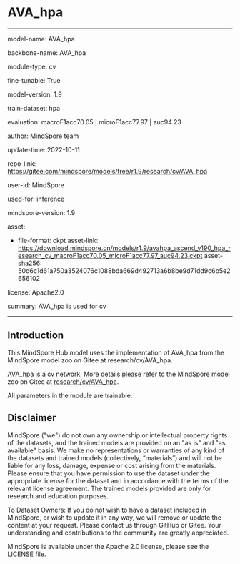 # AVA_hpa

---

model-name: AVA_hpa

backbone-name: AVA_hpa

module-type: cv

fine-tunable: True

model-version: 1.9

train-dataset: hpa

evaluation: macroF1acc70.05 | microF1acc77.97 | auc94.23

author: MindSpore team

update-time: 2022-10-11

repo-link: <https://gitee.com/mindspore/models/tree/r1.9/research/cv/AVA_hpa>

user-id: MindSpore

used-for: inference

mindspore-version: 1.9

asset:

-
    file-format: ckpt
    asset-link: <https://download.mindspore.cn/models/r1.9/avahpa_ascend_v190_hpa_research_cv_macroF1acc70.05_microF1acc77.97_auc94.23.ckpt>
    asset-sha256: 50d6c1d61a750a3524076c1088bda669d492713a6b8be9d71dd9c6b5e2656102

license: Apache2.0

summary: AVA_hpa is used for cv

---

## Introduction

This MindSpore Hub model uses the implementation of AVA_hpa from the MindSpore model zoo on Gitee at research/cv/AVA_hpa.

AVA_hpa is a cv network. More details please refer to the MindSpore model zoo on Gitee at [research/cv/AVA_hpa](https://gitee.com/mindspore/models/blob/r1.9/research/cv/AVA_hpa/README.md).

All parameters in the module are trainable.

## Disclaimer

MindSpore ("we") do not own any ownership or intellectual property rights of the datasets, and the trained models are provided on an "as is" and "as available" basis. We make no representations or warranties of any kind of the datasets and trained models (collectively, “materials”) and will not be liable for any loss, damage, expense or cost arising from the materials. Please ensure that you have permission to use the dataset under the appropriate license for the dataset and in accordance with the terms of the relevant license agreement. The trained models provided are only for research and education purposes.

To Dataset Owners: If you do not wish to have a dataset included in MindSpore, or wish to update it in any way, we will remove or update the content at your request. Please contact us through GitHub or Gitee. Your understanding and contributions to the community are greatly appreciated.

MindSpore is available under the Apache 2.0 license, please see the LICENSE file.
